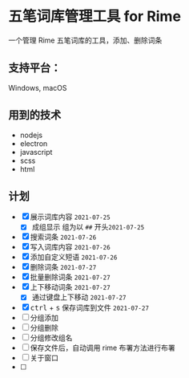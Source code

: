 # 五笔词库管理工具 for Rime
一个管理 Rime 五笔词库的工具，添加、删除词条


## 支持平台：
Windows, macOS

## 用到的技术
- nodejs
- electron
- javascript
- scss
- html

## 计划
- [x] 展示词库内容 `2021-07-25`
   - [x] 成组显示 组为以 `##` 开头`2021-07-25`
- [x] 搜索词条 `2021-07-26`
- [x] 写入词库内容 `2021-07-26`
- [x] 添加自定义短语 `2021-07-26`
- [x] 删除词条 `2021-07-27`
- [x] 批量删除词条  `2021-07-27`
- [x] 上下移动词条  `2021-07-27`
   - [x] 通过键盘上下移动 `2021-07-27`
- [x] <kbd>ctrl</kbd> + <kbd>s</kbd> 保存词库到文件 `2021-07-27`
- [ ] 分组添加
- [ ] 分组删除
- [ ] 分组修改组名
- [ ] 保存文件后，自动调用 rime 布署方法进行布署
- [ ] 关于窗口
- [ ] 
